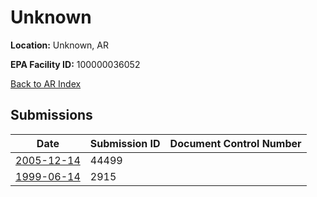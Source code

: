 # Unknown

**Location:** Unknown, AR

**EPA Facility ID:** 100000036052

[Back to AR Index](../../index.md)

## Submissions

| Date | Submission ID | Document Control Number |
|------|--------------|-------------------------|
| [2005-12-14](submissions/44499.md) | 44499 |  |
| [1999-06-14](submissions/2915.md) | 2915 |  |
